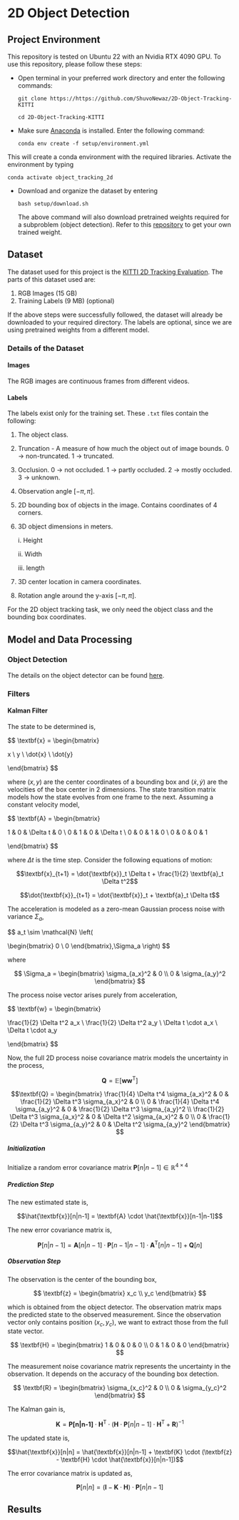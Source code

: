 # 2D Object Detection

## Project Environment

This repository is tested on Ubuntu 22 with an Nvidia RTX 4090 GPU. To use this repository, please follow these steps:

- Open terminal in your preferred work directory and enter the following commands:

  `git clone https://https://github.com/ShuvoNewaz/2D-Object-Tracking-KITTI`

  `cd 2D-Object-Tracking-KITTI`

- Make sure [Anaconda](https://www.anaconda.com/docs/getting-started/anaconda/install) is installed. Enter the following command:

  `conda env create -f setup/environment.yml`

This will create a conda environment with the required libraries. Activate the environment by typing

  `conda activate object_tracking_2d`

- Download and organize the dataset by entering

  `bash setup/download.sh`

  The above command will also download pretrained weights required for a subproblem (object detection). Refer to this [repository](https://github.com/ShuvoNewaz/2D-Object-Detection-KITTI) to get your own trained weight.

## Dataset

The dataset used for this project is the [KITTI 2D Tracking Evaluation](https://www.cvlibs.net/datasets/kitti/eval_object.php?obj_benchmark=2d). The parts of this dataset used are:
1. RGB Images (15 GB)
2. Training Labels (9 MB) (optional)

If the above steps were successfully followed, the dataset will already be downloaded to your required directory. The labels are optional, since we are using pretrained weights from a different model.

### Details of the Dataset

#### Images

The RGB images are continuous frames from different videos.

#### Labels

The labels exist only for the training set. These `.txt` files contain the following:

1. The object class.
2. Truncation - A measure of how much the object out of image bounds. 0 $\rightarrow$ non-truncated. 1 $\rightarrow$ truncated.
3. Occlusion. 0 $\rightarrow$ not occluded. 1 $\rightarrow$ partly occluded. 2 $\rightarrow$ mostly occluded. 3 $\rightarrow$ unknown.
4. Observation angle $[-\pi,\pi]$.
5. 2D bounding box of objects in the image. Contains coordinates of 4 corners.
6. 3D object dimensions in meters.

    i. Height
    
    ii. Width
    
    iii. length
7. 3D center location in camera coordinates.
8. Rotation angle around the y-axis $[-\pi,\pi]$.

For the 2D object tracking task, we only need the object class and the bounding box coordinates.

## Model and Data Processing

### Object Detection

The details on the object detector can be found [here]((https://github.com/ShuvoNewaz/2D-Object-Detection-KITTI)).

### Filters

#### Kalman Filter

The state to be determined is,

$$ \textbf{x} = 
\begin{bmatrix}

x \\
y \\
\dot{x} \\
\dot{y}

\end{bmatrix}
$$

where $(x,y)$ are the center coordinates of a bounding box and $(\dot{x},\dot{y})$ are the velocities of the box center in 2 dimensions. The state transition matrix models how the state evolves from one frame to the next. Assuming a constant velocity model,

$$ \textbf{A} = 
\begin{bmatrix}

1 & 0 & \Delta t & 0 \\
0 & 1 & 0 & \Delta t \\
0 & 0 & 1 & 0 \\
0 & 0 & 0 & 1

\end{bmatrix}
$$

where $\Delta t$ is the time step. Consider the following equations of motion:

$$\textbf{x}_{t+1} = \dot{\textbf{x}}_t \Delta t + \frac{1}{2} \textbf{a}_t \Delta t^2$$

$$\dot{\textbf{x}}_{t+1} = \dot{\textbf{x}}_t + \textbf{a}_t \Delta t$$

The acceleration is modeled as a zero-mean Gaussian process noise with variance $\Sigma_a$,

$$ a_t \sim \mathcal{N} \left(
  
  \begin{bmatrix}
  0 \\ 0
  \end{bmatrix},\Sigma_a
  \right)
$$

where

$$
\Sigma_a =
\begin{bmatrix}
  \sigma_{a_x}^2 & 0 \\
  0 & \sigma_{a_y}^2
\end{bmatrix}
$$

The process noise vector arises purely from acceleration,

$$
\textbf{w} =
\begin{bmatrix}

\frac{1}{2} \Delta t^2 a_x \\
\frac{1}{2} \Delta t^2 a_y \\
\Delta t \cdot a_x \\
\Delta t \cdot a_y

\end{bmatrix}
$$

Now, the full 2D process noise covariance matrix models the uncertainty in the process,

$$\textbf{Q} = \mathbb{E}[\textbf{w} \textbf{w} ^\mathrm{T}]$$

$$\textbf{Q} =
\begin{bmatrix}
\frac{1}{4} \Delta t^4 \sigma_{a_x}^2 & 0 & \frac{1}{2} \Delta t^3 \sigma_{a_x}^2 & 0 \\
0 & \frac{1}{4} \Delta t^4 \sigma_{a_y}^2 & 0 & \frac{1}{2} \Delta t^3 \sigma_{a_y}^2 \\
\frac{1}{2} \Delta t^3 \sigma_{a_x}^2 & 0 & \Delta t^2 \sigma_{a_x}^2 & 0 \\
0 & \frac{1}{2} \Delta t^3 \sigma_{a_y}^2 & 0 & \Delta t^2 \sigma_{a_y}^2
\end{bmatrix}
$$

##### Initialization

Initialize a random error covariance matrix $\textbf{P}[n|n-1] \in \mathbb{R}^{4 \times 4}$

##### Prediction Step

The new estimated state is,

$$\hat{\textbf{x}}[n|n-1] = \textbf{A} \cdot \hat{\textbf{x}}[n-1|n-1]$$

The new error covariance matrix is,

$$\textbf{P}[n|n-1] = \textbf{A}[n|n-1] \cdot \textbf{P}[n-1|n-1] \cdot \textbf{A}^{\textrm{T}}[n|n-1] + \textbf{Q}[n]$$

##### Observation Step

The observation is the center of the bounding box,

$$ \textbf{z} = \begin{bmatrix} x_c \\ y_c \end{bmatrix} $$

which is obtained from the object detector. The observation matrix maps the predicted state to the observed measurement. Since the observation vector only contains position $(x_c, y_c)$, we want to extract those from the full state vector.

$$
\textbf{H} = 
\begin{bmatrix}
1 & 0 & 0 & 0 \\
0 & 1 & 0 & 0
\end{bmatrix}
$$

The measurement noise covariance matrix represents the uncertainty in the observation. It depends on the accuracy of the bounding box detection.

$$
\textbf{R} = 
\begin{bmatrix}
\sigma_{x_c}^2 & 0 \\
0 & \sigma_{y_c}^2
\end{bmatrix}
$$

The Kalman gain is,

$$\textbf{K} = \textbf{P[n|n-1]} \cdot \textbf{H}^\textrm{T} \cdot
(\textbf{H} \cdot \textbf{P}[n|n-1] \cdot \textbf{H}^{\textrm{T}} + \textbf{R}) ^ {-1}$$

The updated state is,

$$\hat{\textbf{x}}[n|n] = \hat{\textbf{x}}[n|n-1] + \textbf{K} \cdot (\textbf{z} - \textbf{H} \cdot \hat{\textbf{x}}[n|n-1])$$

The error covariance matrix is updated as,

$$\textbf{P}[n|n] = (\textbf{I} - \textbf{K} \cdot \textbf{H}) \cdot \textbf{P}[n|n-1]$$

## Results
